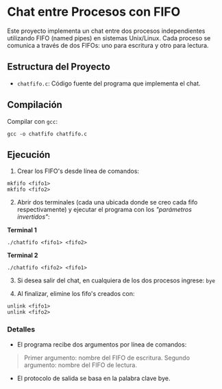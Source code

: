 # Chat entre Procesos con FIFO

 Este proyecto implementa un chat entre dos procesos independientes utilizando FIFO (named pipes) en sistemas Unix/Linux. Cada proceso se comunica a través de dos FIFOs: uno para escritura y otro para lectura.

## Estructura del Proyecto

- ```chatfifo.c```: Código fuente del programa que implementa el chat.

## Compilación

Compilar con ```gcc```:

```
gcc -o chatfifo chatfifo.c
```

## Ejecución
1. Crear los FIFO's desde línea de comandos:
```
mkfifo <fifo1>
mkfifo <fifo2>
```
2. Abrir dos terminales (cada una ubicada donde se creo cada fifo respectivamente) y ejecutar el programa con los _"parámetros invertidos"_:

**Terminal 1**
```
./chatfifo <fifo1> <fifo2>
```

**Terminal 2**
```
./chatfifo <fifo2> <fifo1>
```

3. Si desea salir del chat, en cualquiera de los dos procesos ingrese: ```bye```

4. Al finalizar, elimine los fifo's creados con:
```
unlink <fifo1>
unlink <fifo2>
```

### Detalles
- El programa recibe dos argumentos por línea de comandos:
> Primer argumento: nombre del FIFO de escritura.
> Segundo argumento: nombre del FIFO de lectura.
- El protocolo de salida se basa en la palabra clave bye.
